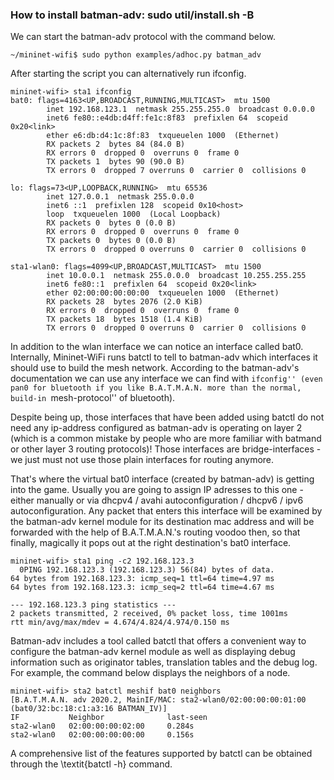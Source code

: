 ### How to install batman-adv: sudo util/install.sh -B


We can start the batman-adv protocol with the command below.

```
~/mininet-wifi$ sudo python examples/adhoc.py batman_adv
```

After starting the script you can alternatively run ifconfig.

```
mininet-wifi> sta1 ifconfig
bat0: flags=4163<UP,BROADCAST,RUNNING,MULTICAST>  mtu 1500
        inet 192.168.123.1  netmask 255.255.255.0  broadcast 0.0.0.0
        inet6 fe80::e4db:d4ff:fe1c:8f83  prefixlen 64  scopeid 0x20<link>
        ether e6:db:d4:1c:8f:83  txqueuelen 1000  (Ethernet)
        RX packets 2  bytes 84 (84.0 B)
        RX errors 0  dropped 0  overruns 0  frame 0
        TX packets 1  bytes 90 (90.0 B)
        TX errors 0  dropped 7 overruns 0  carrier 0  collisions 0

lo: flags=73<UP,LOOPBACK,RUNNING>  mtu 65536
        inet 127.0.0.1  netmask 255.0.0.0
        inet6 ::1  prefixlen 128  scopeid 0x10<host>
        loop  txqueuelen 1000  (Local Loopback)
        RX packets 0  bytes 0 (0.0 B)
        RX errors 0  dropped 0  overruns 0  frame 0
        TX packets 0  bytes 0 (0.0 B)
        TX errors 0  dropped 0 overruns 0  carrier 0  collisions 0

sta1-wlan0: flags=4099<UP,BROADCAST,MULTICAST>  mtu 1500
        inet 10.0.0.1  netmask 255.0.0.0  broadcast 10.255.255.255
        inet6 fe80::1  prefixlen 64  scopeid 0x20<link>
        ether 02:00:00:00:00:00  txqueuelen 1000  (Ethernet)
        RX packets 28  bytes 2076 (2.0 KiB)
        RX errors 0  dropped 0  overruns 0  frame 0
        TX packets 18  bytes 1518 (1.4 KiB)
        TX errors 0  dropped 0 overruns 0  carrier 0  collisions 0
```

In addition to the wlan interface we can notice an interface called bat0. Internally, Mininet-WiFi runs batctl to tell to batman-adv which interfaces it should use to build the mesh network. According to the batman-adv's documentation we can use any interface we can find with ``ifconfig'' (even pan0 for bluetooth if you like B.A.T.M.A.N. more than the normal, build-in ``mesh-protocol'' of bluetooth).

Despite being up, those interfaces that have been added using batctl do not need any ip-address configured as batman-adv is operating on layer 2 (which is a common mistake by people who are more familiar with batmand or other layer 3 routing protocols)! Those interfaces are bridge-interfaces - we just must not use those plain interfaces for routing anymore.

That's where the virtual bat0 interface (created by batman-adv) is getting into the game. Usually you are going to assign IP adresses to this one - either manually or via dhcpv4 / avahi autoconfiguration / dhcpv6 / ipv6 autoconfiguration. Any packet that enters this interface will be examined by the batman-adv kernel module for its destination mac address and will be forwarded with the help of B.A.T.M.A.N.'s routing voodoo then, so that finally, magically it pops out at the right destination's bat0 interface.

```
mininet-wifi> sta1 ping -c2 192.168.123.3
  0PING 192.168.123.3 (192.168.123.3) 56(84) bytes of data.
64 bytes from 192.168.123.3: icmp_seq=1 ttl=64 time=4.97 ms
64 bytes from 192.168.123.3: icmp_seq=2 ttl=64 time=4.67 ms

--- 192.168.123.3 ping statistics ---
2 packets transmitted, 2 received, 0% packet loss, time 1001ms
rtt min/avg/max/mdev = 4.674/4.824/4.974/0.150 ms
```

Batman-adv includes a tool called batctl that offers a convenient way to configure the batman-adv kernel module as well as displaying debug information such as originator tables, translation tables and the debug log. For example, the command below displays the neighbors of a node.


```
mininet-wifi> sta2 batctl meshif bat0 neighbors
[B.A.T.M.A.N. adv 2020.2, MainIF/MAC: sta2-wlan0/02:00:00:00:01:00 (bat0/32:bc:18:c1:a3:16 BATMAN_IV)]
IF           Neighbor              last-seen
sta2-wlan0   02:00:00:00:02:00     0.284s
sta2-wlan0   02:00:00:00:00:00     0.156s
```

A comprehensive list of the features supported by batctl can be obtained through the \textit{batctl -h} command.
